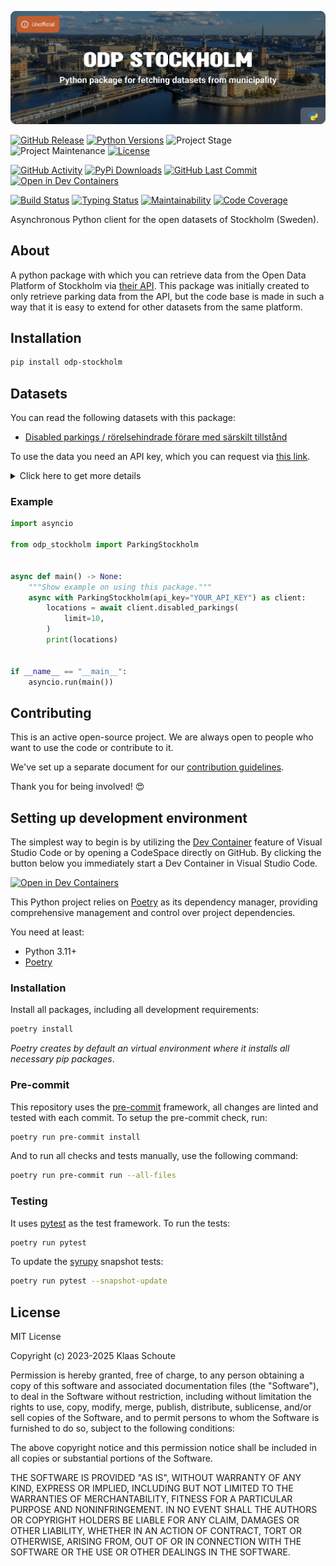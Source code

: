 <!-- Banner -->
![alt Banner of the ODP Stockholm package](https://raw.githubusercontent.com/klaasnicolaas/python-odp-stockholm/main/assets/header_odp_stockholm-min.png)

<!-- PROJECT SHIELDS -->
[![GitHub Release][releases-shield]][releases]
[![Python Versions][python-versions-shield]][pypi]
![Project Stage][project-stage-shield]
![Project Maintenance][maintenance-shield]
[![License][license-shield]](LICENSE)

[![GitHub Activity][commits-shield]][commits-url]
[![PyPi Downloads][downloads-shield]][downloads-url]
[![GitHub Last Commit][last-commit-shield]][commits-url]
[![Open in Dev Containers][devcontainer-shield]][devcontainer]

[![Build Status][build-shield]][build-url]
[![Typing Status][typing-shield]][typing-url]
[![Maintainability][maintainability-shield]][maintainability-url]
[![Code Coverage][codecov-shield]][codecov-url]


Asynchronous Python client for the open datasets of Stockholm (Sweden).

## About

A python package with which you can retrieve data from the Open Data Platform of Stockholm via [their API][api]. This package was initially created to only retrieve parking data from the API, but the code base is made in such a way that it is easy to extend for other datasets from the same platform.

## Installation

```bash
pip install odp-stockholm
```

## Datasets

You can read the following datasets with this package:

- [Disabled parkings / rörelsehindrade förare med särskilt tillstånd][parking_api]

To use the data you need an API key, which you can request via [this link][request_api_key].

<details>
    <summary>Click here to get more details</summary>

### Disabled parkings (2045 locations)

You can use the following parameters in your request:

- **limit** (default: 10) - How many results you want to retrieve.

| Variable | Type | Description |
| :------- | :--- | :---------- |
| `location_id` | string | The id of the location |
| `location_type` | string | The type of the location |
| `number` | integer | How many parking spots there are on this location |
| `street` | string | The street name of the location |
| `address` | string | The address of the location |
| `district` | string | The district name where the location is |
| `parking_rate` | string | The parking rate of the location |
| `parking_rules` | string | URL to the parking regulations of Stockholm |
| `valid_from` | datetime | The date from when the parking is valid |
| `valid_to` | datetime (or None) | The date until when the parking is valid |
| `coordinates` | list[float] | The coordinates of the location |
</details>

### Example

```python
import asyncio

from odp_stockholm import ParkingStockholm


async def main() -> None:
    """Show example on using this package."""
    async with ParkingStockholm(api_key="YOUR_API_KEY") as client:
        locations = await client.disabled_parkings(
            limit=10,
        )
        print(locations)


if __name__ == "__main__":
    asyncio.run(main())
```

## Contributing

This is an active open-source project. We are always open to people who want to
use the code or contribute to it.

We've set up a separate document for our
[contribution guidelines](CONTRIBUTING.md).

Thank you for being involved! :heart_eyes:

## Setting up development environment

The simplest way to begin is by utilizing the [Dev Container][devcontainer]
feature of Visual Studio Code or by opening a CodeSpace directly on GitHub.
By clicking the button below you immediately start a Dev Container in Visual Studio Code.

[![Open in Dev Containers][devcontainer-shield]][devcontainer]

This Python project relies on [Poetry][poetry] as its dependency manager,
providing comprehensive management and control over project dependencies.

You need at least:

- Python 3.11+
- [Poetry][poetry-install]

### Installation

Install all packages, including all development requirements:

```bash
poetry install
```

_Poetry creates by default an virtual environment where it installs all
necessary pip packages_.

### Pre-commit

This repository uses the [pre-commit][pre-commit] framework, all changes
are linted and tested with each commit. To setup the pre-commit check, run:

```bash
poetry run pre-commit install
```

And to run all checks and tests manually, use the following command:

```bash
poetry run pre-commit run --all-files
```

### Testing

It uses [pytest](https://docs.pytest.org/en/stable/) as the test framework. To run the tests:

```bash
poetry run pytest
```

To update the [syrupy](https://github.com/tophat/syrupy) snapshot tests:

```bash
poetry run pytest --snapshot-update
```

## License

MIT License

Copyright (c) 2023-2025 Klaas Schoute

Permission is hereby granted, free of charge, to any person obtaining a copy
of this software and associated documentation files (the "Software"), to deal
in the Software without restriction, including without limitation the rights
to use, copy, modify, merge, publish, distribute, sublicense, and/or sell
copies of the Software, and to permit persons to whom the Software is
furnished to do so, subject to the following conditions:

The above copyright notice and this permission notice shall be included in all
copies or substantial portions of the Software.

THE SOFTWARE IS PROVIDED "AS IS", WITHOUT WARRANTY OF ANY KIND, EXPRESS OR
IMPLIED, INCLUDING BUT NOT LIMITED TO THE WARRANTIES OF MERCHANTABILITY,
FITNESS FOR A PARTICULAR PURPOSE AND NONINFRINGEMENT. IN NO EVENT SHALL THE
AUTHORS OR COPYRIGHT HOLDERS BE LIABLE FOR ANY CLAIM, DAMAGES OR OTHER
LIABILITY, WHETHER IN AN ACTION OF CONTRACT, TORT OR OTHERWISE, ARISING FROM,
OUT OF OR IN CONNECTION WITH THE SOFTWARE OR THE USE OR OTHER DEALINGS IN THE
SOFTWARE.

<!-- LINKS FROM PLATFORM -->
[api]: https://dataportalen.stockholm.se
[parking_api]: https://openstreetgs.stockholm.se/Home/Parking
[request_api_key]: https://openstreetgs.stockholm.se/Home/Key

<!-- MARKDOWN LINKS & IMAGES -->
[build-shield]: https://github.com/klaasnicolaas/python-odp-stockholm/actions/workflows/tests.yaml/badge.svg
[build-url]: https://github.com/klaasnicolaas/python-odp-stockholm/actions/workflows/tests.yaml
[codecov-shield]: https://codecov.io/gh/klaasnicolaas/python-odp-stockholm/branch/main/graph/badge.svg?token=ZMROLN54BK
[codecov-url]: https://codecov.io/gh/klaasnicolaas/python-odp-stockholm
[commits-shield]: https://img.shields.io/github/commit-activity/y/klaasnicolaas/python-odp-stockholm.svg
[commits-url]: https://github.com/klaasnicolaas/python-odp-stockholm/commits/main
[devcontainer-shield]: https://img.shields.io/static/v1?label=Dev%20Containers&message=Open&color=blue&logo=visualstudiocode
[devcontainer]: https://vscode.dev/redirect?url=vscode://ms-vscode-remote.remote-containers/cloneInVolume?url=https://github.com/klaasnicolaas/python-odp-stockholm
[downloads-shield]: https://img.shields.io/pypi/dm/odp-stockholm
[downloads-url]: https://pypistats.org/packages/odp-stockholm
[last-commit-shield]: https://img.shields.io/github/last-commit/klaasnicolaas/python-odp-stockholm.svg
[license-shield]: https://img.shields.io/github/license/klaasnicolaas/python-odp-stockholm.svg
[maintainability-shield]: https://api.codeclimate.com/v1/badges/181c219e4ac665fda7cd/maintainability
[maintainability-url]: https://codeclimate.com/github/klaasnicolaas/python-odp-stockholm/maintainability
[maintenance-shield]: https://img.shields.io/maintenance/yes/2025.svg
[project-stage-shield]: https://img.shields.io/badge/project%20stage-production%20ready-brightgreen.svg
[pypi]: https://pypi.org/project/odp-stockholm/
[python-versions-shield]: https://img.shields.io/pypi/pyversions/odp-stockholm
[releases-shield]: https://img.shields.io/github/release/klaasnicolaas/python-odp-stockholm.svg
[releases]: https://github.com/klaasnicolaas/python-odp-stockholm/releases
[typing-shield]: https://github.com/klaasnicolaas/python-odp-stockholm/actions/workflows/typing.yaml/badge.svg
[typing-url]: https://github.com/klaasnicolaas/python-odp-stockholm/actions/workflows/typing.yaml

[poetry-install]: https://python-poetry.org/docs/#installation
[poetry]: https://python-poetry.org
[pre-commit]: https://pre-commit.com
